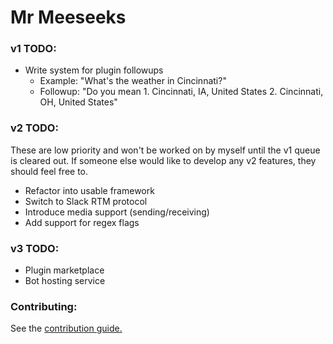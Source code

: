 # Mr Meeseeks

### v1 TODO:
* Write system for plugin followups
    * Example: "What's the weather in Cincinnati?"
    * Followup: "Do you mean
                 1. Cincinnati, IA, United States
                 2. Cincinnati, OH, United States"

### v2 TODO:
These are low priority and won't be worked on by myself until the v1 queue is cleared out. If someone else would like to develop any v2 features, they should feel free to.

* Refactor into usable framework
* Switch to Slack RTM protocol
* Introduce media support (sending/receiving)
* Add support for regex flags

### v3 TODO:
* Plugin marketplace
* Bot hosting service

### Contributing:
See the [contribution guide.](https://github.com/twof/MrMeeseeksSlackBot/blob/master/CONTRIBUTING.md)
